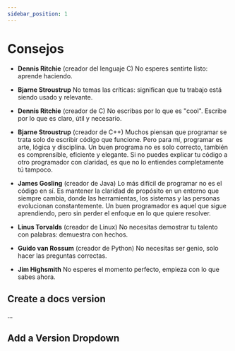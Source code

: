 ```yaml
---
sidebar_position: 1
---
```


# Consejos

*  **Dennis Ritchie** (creador del lenguaje C)
No esperes sentirte listo: aprende haciendo. 

* **Bjarne Stroustrup**
No temas las críticas: significan que tu trabajo está siendo usado y relevante.

* **Dennis Ritchie** (creador de C)
No escribas por lo que es "cool". Escribe por lo que es claro, útil y necesario.

*  **Bjarne Stroustrup** (creador de C++)
Muchos piensan que programar se trata solo de escribir código que funcione. Pero para mí, programar es arte, lógica y disciplina. Un buen programa no es solo correcto, también es comprensible, eficiente y elegante. Si no puedes explicar tu código a otro programador con claridad, es que no lo entiendes completamente tú tampoco.

* **James Gosling** (creador de Java)
Lo más difícil de programar no es el código en sí. Es mantener la claridad de propósito en un entorno que siempre cambia, donde las herramientas, los sistemas y las personas evolucionan constantemente. Un buen programador es aquel que sigue aprendiendo, pero sin perder el enfoque en lo que quiere resolver.


* **Linus Torvalds** (creador de Linux)
No necesitas demostrar tu talento con palabras: demuestra con hechos.

* **Guido van Rossum** (creador de Python)
 No necesitas ser genio, solo hacer las preguntas correctas.



* **Jim Highsmith**
No esperes el momento perfecto, empieza con lo que sabes ahora. 

## Create a docs version

...

## Add a Version Dropdown
